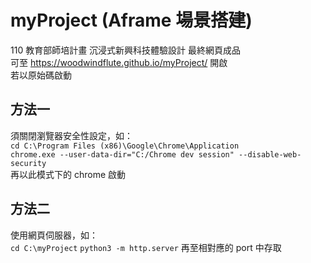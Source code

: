 # myProject (Aframe 場景搭建)
110 教育部師培計畫 沉浸式新興科技體驗設計 最終網頁成品  
可至 https://woodwindflute.github.io/myProject/ 開啟  
若以原始碼啟動  
## 方法一
須關閉瀏覽器安全性設定，如：  
`cd C:\Program Files (x86)\Google\Chrome\Application`  
`chrome.exe --user-data-dir="C:/Chrome dev session" --disable-web-security`  
再以此模式下的 chrome 啟動  
## 方法二
使用網頁伺服器，如：  
`cd C:\myProject`
`python3 -m http.server`
再至相對應的 port 中存取
